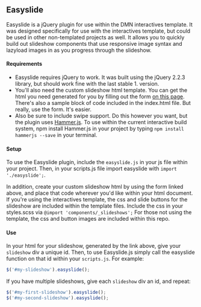 ## Easyslide

Easyslide is a jQuery plugin for use within the DMN interactives template. It was designed specifically for use with the interactives template, but could be used in other non-templated projects as well. It allows you to quickly build out slideshow components that use responsive image syntax and lazyload images in as you progress through the slideshow.

#### Requirements

- Easyslide requires jQuery to work. It was built using the jQuery 2.2.3 library, but should work fine with the last stable 1. version.
- You'll also need the custom slideshow html template. You can get the html you need generated for you by filling out the form [on this page](http://interactives.dallasnews.com/tools/easyslide/). There's also a sample block of code included in the index.html file. But really, use the form. It's easier.
- Also be sure to include swipe support. Do this however you want, but the plugin uses [Hammer.js](http://hammerjs.github.io/). To use within the current interactive build system, npm install Hammer.js in your project by typing `npm install hammerjs --save` in your terminal.

#### Setup

To use the Easyslide plugin, include the `easyslide.js` in your js file within your project. Then, in your scripts.js file import easyslide with `import './easyslide';`.

In addition, create your custom slideshow html by using the form linked above, and place that code wherever you'd like within your html document. If you're using the interactives template, the css and slide buttons for the slideshow are included within the template files. Include the css in your styles.scss via `@import 'components/_slideshows';` For those not using the template, the css and button images are included within this repo.

#### Use

In your html for your slideshow, generated by the link above, give your `slideshow` div a unique id. Then, to use Easyslide.js simply call the easyslide function on that id within your `scripts.js`. For example:

```javascript
$('#my-slideshow').easyslide();
```

If you have multiple slideshows, give each `slideshow` div an id, and repeat:

```javascript
$('#my-first-slideshow').easyslide();
$('#my-second-slideshow').easyslide();
```
